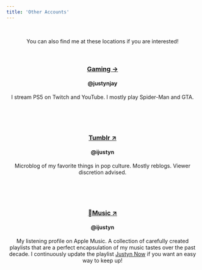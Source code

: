 ```yaml
---
title: 'Other Accounts'
---
```

<center><br><p>You can also find me at these locations if you are interested!</p><br>
    
<h3><a href="/gaming">Gaming &#8594;</a></h3>
<h4>@justynjay</h4>
I stream PS5 on Twitch and YouTube. I mostly play Spider-Man and GTA.

<br><br><br>

<h3><a href="/tumblr" target="_blank">Tumblr &#8599;</a></h3>
<h4>@ijustyn</h4>
Microblog of my favorite things in pop culture. Mostly reblogs. Viewer discretion advised.

<br><br><br>
    
<h3><a href="/apple-music" target="_blank">Music &#8599;</a></h3>
<h4>@ijustyn</h4>
My listening profile on Apple Music. A collection of carefully created playlists that are a perfect encapsulation of my music tastes over the past decade. I continuously update the playlist <a href="/justyn-now">Justyn Now</a> if you want an easy way to keep up!

<br><br><br>
</center>